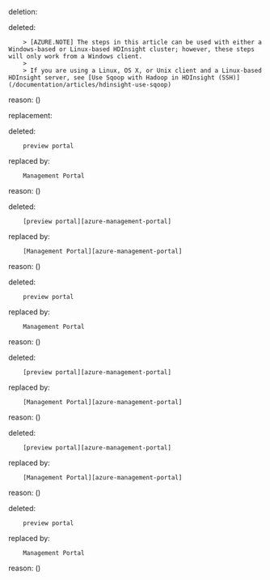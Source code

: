 deletion:

deleted:

		> [AZURE.NOTE] The steps in this article can be used with either a Windows-based or Linux-based HDInsight cluster; however, these steps will only work from a Windows client.
		>
		> If you are using a Linux, OS X, or Unix client and a Linux-based HDInsight server, see [Use Sqoop with Hadoop in HDInsight (SSH)](/documentation/articles/hdinsight-use-sqoop)

reason: ()

replacement:

deleted:

		preview portal

replaced by:

		Management Portal

reason: ()

deleted:

		[preview portal][azure-management-portal]

replaced by:

		[Management Portal][azure-management-portal]

reason: ()

deleted:

		preview portal

replaced by:

		Management Portal

reason: ()

deleted:

		[preview portal][azure-management-portal]

replaced by:

		[Management Portal][azure-management-portal]

reason: ()

deleted:

		[preview portal][azure-management-portal]

replaced by:

		[Management Portal][azure-management-portal]

reason: ()

deleted:

		preview portal

replaced by:

		Management Portal

reason: ()

